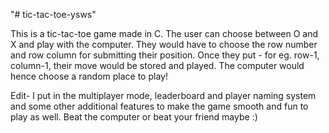 "# tic-tac-toe-ysws"

This is a tic-tac-toe game made in C. The user can choose between O and X and play with the computer. They would have to choose the row number and row column for submitting their position. Once they put - for eg. row-1, column-1, their move would be stored and played. The computer would hence choose a random place to play!

Edit- I put in the multiplayer mode, leaderboard and player naming system and some other additional features to make the game smooth and fun to play as well.
Beat the computer or beat your friend maybe :)
